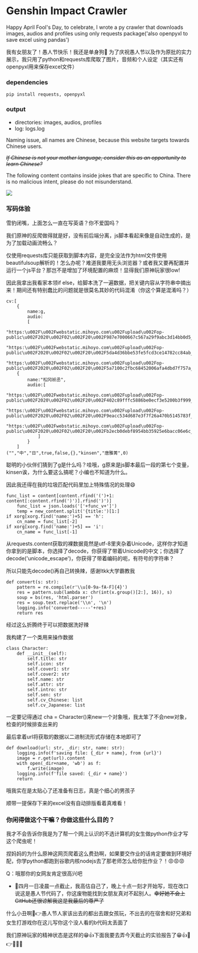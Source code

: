 # Genshin Impact Crawler

 Happy April Fool's Day, to celebrate, I wrote a py crawler that downloads images, audios and profiles using only requests package('also openpyxl to save excel using pandas')
 
 我有女朋友了！愚人节快乐！我还是单身狗🙂  为了庆祝愚人节以及作为原批的实力展示，我只用了python和requests库爬取了图片，音频和个人设定（其实还有openpyxl用来保存excel文件）

### dependencies

```
pip install requests, openpyxl
```

### output

- directories: images, audios, profiles
- log: logs.log

Naming issue, all names are Chinese, because this website targets towards Chinese users. 

~~*If Chinese is not your mother language, consider this as an opportunity to learn Chinese?*~~ 

The following content contains inside jokes that are specific to China. There is no malicious intent, please do not misunderstand.

![](https://s3.bmp.ovh/imgs/2023/04/01/9d37b6db6d478961.jpg)

### 写码体验

雪豹闭嘴，上面怎么一直在写英语？你不爱国吗？

我们原神的反爬做得就是好，没有前后端分离，js脚本看起来像是自动生成的，是为了加载动画流畅么？

仅使用requests库只能获取到脚本内容，是完全没法作为html文件使用beautifulsoup解析的！怎么办呢？难道我要用无头浏览器？或者我又要再配置并运行一个js平台？那岂不是增加了环境配置的麻烦！显得我们原神玩家很low!

因此我拿出我看家本领if else，给脚本洗了一遍数据，把关键内容从字符串中摘出来！期间还有特别蠢比的问题就是很莫名其妙的代码混淆（你这个算是混淆吗？）

```
cv:[
    {
        name:g,
        audio:
        [
            "https:\u002F\u002Fwebstatic.mihoyo.com\u002Fupload\u002Fop-public\u002F2020\u002F02\u002F20\u002F987e7000667c567a29f9abc3d14bb0d5_2911413560906889269.mp3",
            "https:\u002F\u002Fwebstatic.mihoyo.com\u002Fupload\u002Fop-public\u002F2020\u002F02\u002F20\u002F5da4d36bbe53fe5fcd3ce14782cc84ab_5501045953849136389.mp3",
            "https:\u002F\u002Fwebstatic.mihoyo.com\u002Fupload\u002Fop-public\u002F2020\u002F02\u002F20\u002F5a7100c2fbc68452006afa4dbd7f757a_4139067739853698717.mp3"]},
    {
        name:"松冈祯丞",
        audio:[
            "https:\u002F\u002Fwebstatic.mihoyo.com\u002Fupload\u002Fop-public\u002F2020\u002F02\u002F20\u002F402c89fffc5886be0ecf3e5200b3f999_2355186733651359703.mp3",
            "https:\u002F\u002Fwebstatic.mihoyo.com\u002Fupload\u002Fop-public\u002F2020\u002F02\u002F20\u002F9eacc534d687e3f7f26a470b5145783f_38915976500974336.mp3",
            "https:\u002F\u002Fwebstatic.mihoyo.com\u002Fupload\u002Fop-public\u002F2020\u002F02\u002F20\u002Fb2ecb0debf8954bb35925e6bacc06e6c_4187366727687115513.mp3"
            ]
        }
    ]
("","中","日",true,false,{},"kinsen","唐雅菁",0)
```

聪明的小伙伴们猜到了g是什么吗？哇哦，g原来是js脚本最后一段的第七个变量，kinsen诶，为什么要这么搞呢？小编也不知道为什么。

因此我还得在我的垃圾匹配代码里加上特殊情况的处理😄

```
func_list = content[content.rfind('(')+1: content[:content.rfind(')')].rfind(')')]
    func_list = json.loads('['+func_v+']')
    temp = new_content.split('{title:')[1:]
if xorg[xorg.find('name:')+5] == 'h':
    cn_name = func_list[-2]
if xorg[xorg.find('name:')+5] == 'i':
    cn_name = func_list[-1]
```

从requests.content获取的裸数据竟然是utf-8里夹杂着Unicode，这样你才知道你拿到的是脚本，你选择了decode，你获得了带着Unicode的中文；你选择了decode('unicode_escape')，你获得了带着编码的呃，有符号的字符串？

所以只能先decode()再自己转换辣，感谢ltkk大学霸教我

```
def convert(s: str):
    pattern = re.compile(r'\\u[0-9a-fA-F]{4}')
    res = pattern.sub(lambda x: chr(int(x.group()[2:], 16)), s)
    soup = bs(res, 'html.parser')
    res = soup.text.replace('\\n', '\n')
    logging.info('converted-----'+res)
    return res
```

经过这么折腾终于可以把数据洗好辣

我构建了一个类用来操作数据

```
class Character:
    def __init__(self):
        self.title: str
        self.icon: str
        self.cover1: str
        self.cover2: str
        self.name: str
        self.attr: str
        self.intro: str
        self.sen: str
        self.cv_Chinese: list
        self.cv_Japanese: list
```

一定要记得通过 cha = Character()来new一个对象哦，我太笨了不会new对象，检查的时候排查出来的

最后拿着url将获取的数据以二进制流形式存储在本地即可了

```
def download(url: str, _dir: str, name: str):
    logging.info(f'saving file: {_dir + name}, from {url}')
    image = r.get(url).content
    with open(_dir+name, 'wb') as f:
        f.write(image)
    logging.info(f'file saved: {_dir + name}')
    return
```

哦我实在是太贴心了还准备有日志，真是个细心的男孩子

顺带一提保存下来的excel没有自动排版看着真难看！

### 你闲得做这个干嘛？你做这些什么目的？

我才不会告诉你我是为了帮一个网上认识的不选计算机的女生做python作业才写这个爬虫呢！

捏妈妈的为什么原神这网页爬着这么费劲啊，如果要交作业的话肯定要做到环境好配，你学python都跑到谷歌内核nodejs去了那老师怎么给你批作业？！😡😡😡

Q：哦那你的女网友肯定很高兴吧

- 🤡四月一日凌晨一点截止，我高估自己了，晚上十点一刻才开始写，现在改口说这是愚人节代码了，你这废物能找到女朋友真对不起别人。~~幸好她不会上GitHub还很谅解我这是我最后的尊严了~~

什么小丑啊🤣👉愚人节人家该出去的都出去跟女孩玩，不出去的在宿舍和好兄弟和女生打游戏你在这儿写你这个没人看的b代码太丢面了

我们原神玩家的精神状态是这样的😁👍下面我要去弄今天截止的实验报告了😁👍🤣👉🤡🤡🤡